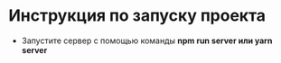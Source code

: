 # Инструкция по запуску проекта

- Запустите сервер с помощью команды <strong>npm run server<strong> или <strong>yarn server</strong>
